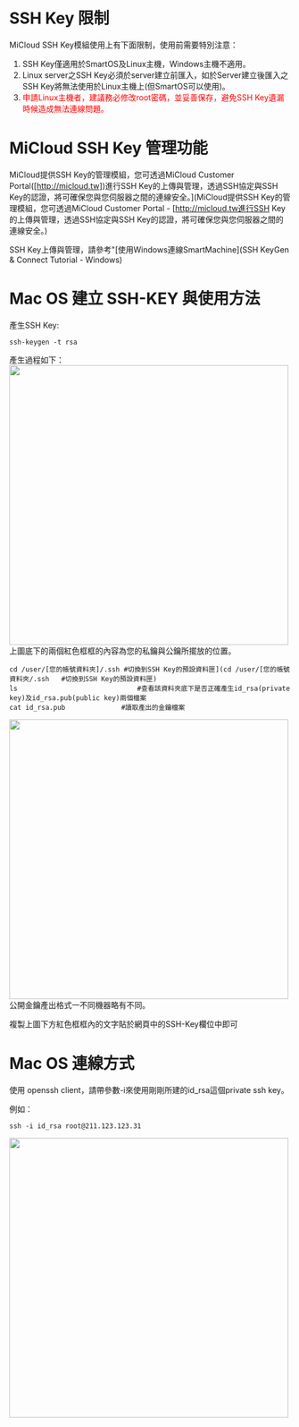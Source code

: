 
SSH Key 限制
===
MiCloud SSH Key模組使用上有下面限制，使用前需要特別注意：


1. SSH Key僅適用於SmartOS及Linux主機，Windows主機不適用。
2. Linux server之SSH Key必須於server建立前匯入，如於Server建立後匯入之SSH Key將無法使用於Linux主機上(但SmartOS可以使用)。
3. <font color="red">申請Linux主機者，建議務必修改root密碼，並妥善保存，避免SSH Key遺漏時候造成無法連線問題。</font>



MiCloud SSH Key 管理功能
===
MiCloud提供SSH Key的管理模組，您可透過MiCloud Customer Portal([http://micloud.tw])進行SSH Key的上傳與管理，透過SSH協定與SSH Key的認證，將可確保您與您伺服器之間的連線安全。](MiCloud提供SSH Key的管理模組，您可透過MiCloud Customer Portal - [http://micloud.tw進行SSH Key的上傳與管理，透過SSH協定與SSH Key的認證，將可確保您與您伺服器之間的連線安全。)


SSH Key上傳與管理，請參考"[使用Windows連線SmartMachine](SSH KeyGen & Connect Tutorial - Windows)

Mac OS 建立 SSH-KEY 與使用方法
===
產生SSH Key:

```ssh-keygen -t rsa```

產生過程如下：
<img src='images/SSH+KeyGen+&+Connect+Tutorial-MacOS-pic1.png' width='500' align='center'/>
上圖底下的兩個紅色框框的內容為您的私鑰與公鑰所擺放的位置。

```
cd /user/[您的帳號資料夾]/.ssh	#切換到SSH Key的預設資料匣](cd /user/[您的帳號資料夾/.ssh	#切換到SSH Key的預設資料匣)
ls                              #查看該資料夾底下是否正確產生id_rsa(private key)及id_rsa.pub(public key)兩個檔案
cat id_rsa.pub		        #讀取產出的金鑰檔案
```

<img src='images/SSH+KeyGen+&+Connect+Tutorial-MacOS-pic2.png' width='500' align='center'/>
公開金鑰產出格式一不同機器略有不同。


複製上圖下方紅色框框內的文字貼於網頁中的SSH-Key欄位中即可



Mac OS 連線方式
===
使用 openssh client，請帶參數-i來使用剛剛所建的id_rsa這個private ssh key。


例如：

```ssh -i id_rsa root@211.123.123.31```

<img src='images/SSH+KeyGen+&+Connect+Tutorial-MacOS-pic3.png' width='500' align='center'/>

